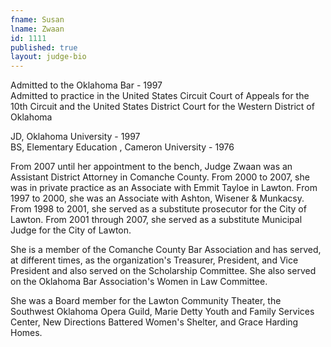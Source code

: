 ```yaml
---
fname: Susan
lname: Zwaan
id: 1111
published: true
layout: judge-bio
---
```

Admitted to the Oklahoma Bar - 1997  
Admitted to practice in the United States Circuit Court of Appeals for
the 10th Circuit and the United States District Court for the Western
District of Oklahoma

JD, Oklahoma University - 1997  
BS, Elementary Education , Cameron University - 1976

From 2007 until her appointment to the bench, Judge Zwaan was an
Assistant District Attorney in Comanche County. From 2000 to 2007, she
was in private practice as an Associate with Emmit Tayloe in Lawton.
From 1997 to 2000, she was an Associate with Ashton, Wisener & Munkacsy.
From 1998 to 2001, she served as a substitute prosecutor for the City of
Lawton. From 2001 through 2007, she served as a substitute Municipal
Judge for the City of Lawton.

She is a member of the Comanche County Bar Association and has served,
at different times, as the organization's Treasurer, President, and Vice
President and also served on the Scholarship Committee. She also served
on the Oklahoma Bar Association's Women in Law Committee.

She was a Board member for the Lawton Community Theater, the Southwest
Oklahoma Opera Guild, Marie Detty Youth and Family Services Center, New
Directions Battered Women's Shelter, and Grace Harding Homes.
